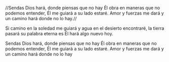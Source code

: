 //Sendas Dios hará, donde piensas que no hay 
Él obra en maneras que no podemos entender, 
Él me guiará a su lado estaré. Amor y fuerzas me dará 
y un camino hará donde no lo hay.//

Si camino en la soledad me guiará 
y agua en el desierto encontraré, 
la tierra pasará su palabra  eterna es 
Él hará algo nuevo hoy.

Sendas Dios hará, donde piensas que no hay 
Él obra en maneras que no podemos entender, 
Él me guiará a su lado estaré. Amor y fuerzas me dará 
y un camino hará donde no lo hay